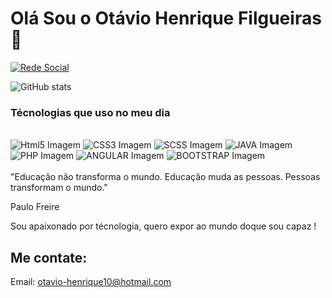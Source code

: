 # Olá Sou o Otávio Henrique Filgueiras 🖖
[![Rede Social](https://img.shields.io/badge/LinkedIn-0077B5?style=for-the-badge&logo=linkedin&logoColor=white
)](https://br.linkedin.com/in/ot%C3%A1vio-henrique-filgueiras-2746a120a)

![GitHub stats](https://github-readme-stats.vercel.app/api?username=ResoluteJax&show_icons=true&theme=dracula)

### Técnologias que uso no meu dia
<br/>

<div>
<img src="https://img.shields.io/badge/HTML5-E34F26?style=for-the-badge&logo=html5&logoColor=white" alt="Html5 Imagem">
<img src="https://img.shields.io/badge/CSS3-1572B6?style=for-the-badge&logo=css3&logoColor=white" alt="CSS3 Imagem">
<img src="https://img.shields.io/badge/Sass-CC6699?style=for-the-badge&logo=sass&logoColor=white" alt="SCSS Imagem">
<img src="https://img.shields.io/badge/Java-ED8B00?style=for-the-badge&logo=java&logoColor=white" alt="JAVA Imagem">
<img src="https://img.shields.io/badge/PHP-777BB4?style=for-the-badge&logo=php&logoColor=white" alt="PHP Imagem">
<img src="https://img.shields.io/badge/Angular-DD0031?style=for-the-badge&logo=angular&logoColor=white" alt="ANGULAR Imagem">
<img src="https://img.shields.io/badge/Bootstrap-563D7C?style=for-the-badge&logo=bootstrap&logoColor=white" alt="BOOTSTRAP Imagem">
</div>
<br/>
 "Educação não transforma o mundo. Educação muda as pessoas. Pessoas transformam o mundo."

Paulo Freire

Sou apaixonado por técnologia, quero expor ao mundo doque sou capaz !

## Me contate:
Email: otavio-henrique10@hotmail.com
